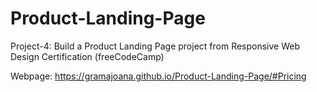 # Product-Landing-Page
Project-4: 
Build a Product Landing Page project from Responsive Web Design Certification (freeCodeCamp)

Webpage: https://gramajoana.github.io/Product-Landing-Page/#Pricing
